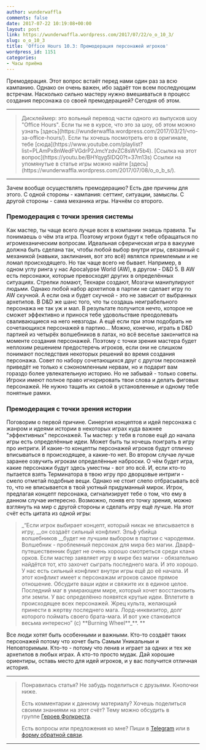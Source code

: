 ```yaml
---
author: wunderwaffla
comments: false
date: 2017-07-22 10:19:08+00:00
layout: post
link: https://wunderwaffla.wordpress.com/2017/07/22/o_o_10_3/
slug: o_o_10_3
title: 'Office Hours 10.3: Премодерация персонажей игроков'
wordpress_id: 1151
categories:
- Часы приёма
---
```


Премодерация. Этот вопрос встаёт перед нами один раз за всю кампанию. Однако он очень важен, ибо задаёт тон всем последующим встречам. Насколько сильно мастеру нужно вмешиваться в процесс создания персонажа со своей премодерацией? Сегодня об этом.<!-- more -->



* * *





<blockquote>Дисклеймер: это вольный перевод части одного из выпусков шоу "Office Hours". Если ты не в курсе, что это за шоу, об этом можно узнать [здесь](https://wunderwaffla.wordpress.com/2017/03/21/что-за-office-hours/). Если ты хочешь посмотреть его в оригинале, тебе [сюда](https://www.youtube.com/playlist?list=PLAmPx8nWedFVGdrP2JmcYzdvZC8sWV5b4).
[Ссылка на этот вопрос](https://youtu.be/BHYqyg5IDQ0?t=37m13s)
Ссылки на упомянутые в статье игры можно найти [здесь](https://wunderwaffla.wordpress.com/2017/07/08/o_o_b_s/).</blockquote>





* * *



Зачем вообще осуществлять премодерацию? Есть две причины для этого. С одной стороны - кампания: сеттинг, ситуации, замыслы. С другой стороны - сама механика игры. Начнём со второго.



### Премодерация с точки зрения системы



Как мастер, ты чаще всего лучше всех в компании знаешь правила. Ты понимаешь о чём эта игра. Поэтому игроки будут к тебе обращаться по игромеханическим вопросам. Идеальная сферическая игра в вакууме должна быть сделана так, чтобы любой выбор внутри игры, связанный с механикой (навыки, заклинания, вот это всё) являлся приемлемым и не ломал происходящего. Но так чаще всего не бывает. Например, в одном углу ринга у нас Apocalypse World (AW), в другом - D&D 5. В AW есть персонажи, которые превосходят других в определённых ситуациях. Стрелки ломают, Технари создают, Мозгачи манипулируют людьми. Однако любой набор архетипов в партии не сделает игру по AW скучной. А если она и будет скучной - это не зависит от выбранных архетипов. В D&D же шанс того, что ты создашь неиграбельного персонажа не так уж и мал. В результате получится нечто, которое не сможет эффективно и принося тебе удовольствие преодолевать сваливающиеся на него невзгоды. А ещё если при этом подобрать не сочетающихся персонажей в партию… Можно, конечно, играть в D&D партией из четырёх волшебников в латах, но всё веселье закончится на моменте создания персонажей. Поэтому с точки зрения мастера будет неплохим решением предостеречь игроков, если они не слишком понимают последствия некоторых решений во время создания персонажа. Совет по набору сочетающихся друг с другом персонажей приведёт не только к сэкономленным нервам, но и подарит вам гораздо более увлекательную историю. Но не забывай - только советы. Игроки имеют полное право игнорировать твои слова и делать фиговых персонажей. Не нужно тащить их силой в установленные и одному тебе понятные рамки.



### Премодерация с точки зрения истории



Поговорим о первой причине. Синергия концептов и идей персонажа с жанром и идеями истории в некоторых играх куда важнее "эффективных" персонажей. Ты мастер: у тебя в голове ещё до начала игры есть определённые идеи. Может быть ты хочешь поиграть в игру про интриги. И какие-то концепты персонажей игроков будут отлично вписываться в происходящее, а какие-то нет. Во втором случае лучше заранее озвучить игрокам определённые наброски. О чём будет игра, какие персонажи будут здесь уместны - вот это всё. И, если кто-то пытается взять Терминатора в твою игру про дворцовые интриги - смело отметай подобные вещи.
Однако не стоит слепо отбрасывать всё то, что не вписывается в твой уютный придуманный мирок. Игрок, предлагая концепт персонажа, сигнализирует тебе о том, что ему в данном случае интересно. Возможно, поняв его точку зрения, можно взглянуть на мир с другой стороны и сделать игру ещё лучше. На этот счёт есть цитата из одной игры: 



<blockquote>_“Если игрок выбирает концепт, который никак не вписывается в игру, __он создаёт сильный конфликт. Эльф убийца волшебников __будет не лучшим выбором в партии с чародеями. Волшебник - проблемный персонаж для мира без магии. Дварф-путешественник будет не очень хорошо смотреться среди клана орков. Если мастер заявляет игру в мире без магии - обязательно найдётся тот, кто захочет сыграть последнего мага. И это хорошо. У нас есть сильный конфликт внутри игры ещё до её начала. И этот конфликт имеет к персонажам игроков самое прямое отношение. Обсудите ваши идеи и свяжите их в единое целое. Последний маг в умирающем мире, который хочет восстановить эти земли. У вас определённо появятся крутые идеи. Вплетите в происходящее всех персонажей. Жрец культа, желающий принести в жертву последнего мага. Лорд-инквизитор, долг которого поймать своего брата-мага. И вот уже становится весьма интересно” (с) **Burning Wheel**_**. **</blockquote>



Все люди хотят быть особенными и важными. Кто-то создаёт таких персонажей потому что хочет быть Самым Уникальныи и Неповторимым. Кто-то - потому что ленив и играет за одних и тех же архетипов в любых играх. А кто-то просто мудак. Дай хорошие ориентиры, оставь место для идей игроков, и у вас получится отличная история.



* * *





<blockquote>Понравилась статья? Не забудь поделиться с друзьями. Кнопочки ниже.

Есть комментарии к данному материалу? Хочешь поделиться своими знаниями на этот счёт? Тему можно обсудить в группе [Героев Фолкреста](https://vk.com/heroesoffallcrest).

Есть вопросы или предложения ко мне? Пиши в [Telegram](https://t.me/wunderwaffla) или в [форму обратной связи](https://wunderwaffla.wordpress.com/contact/).</blockquote>





* * *




